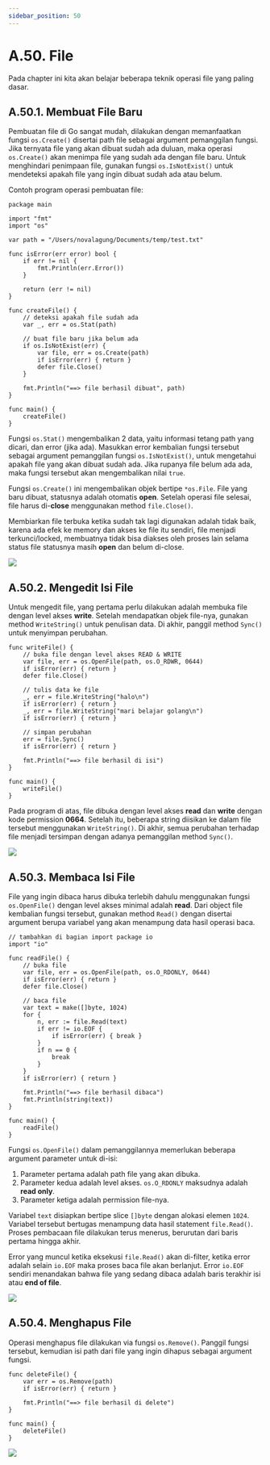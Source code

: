 ```yaml
---
sidebar_position: 50
---
```


# A.50. File

Pada chapter ini kita akan belajar beberapa teknik operasi file yang paling dasar.

## A.50.1. Membuat File Baru

Pembuatan file di Go sangat mudah, dilakukan dengan memanfaatkan fungsi  `os.Create()`  disertai path file sebagai argument pemanggilan fungsi. Jika ternyata file yang akan dibuat sudah ada duluan, maka operasi  `os.Create()`  akan menimpa file yang sudah ada dengan file baru. Untuk menghindari penimpaan file, gunakan fungsi  `os.IsNotExist()`  untuk mendeteksi apakah file yang ingin dibuat sudah ada atau belum.

Contoh program operasi pembuatan file:
```
package main

import "fmt"
import "os"

var path = "/Users/novalagung/Documents/temp/test.txt"

func isError(err error) bool {
    if err != nil {
        fmt.Println(err.Error())
    }

    return (err != nil)
}

func createFile() {
    // deteksi apakah file sudah ada
    var _, err = os.Stat(path)

    // buat file baru jika belum ada
    if os.IsNotExist(err) {
        var file, err = os.Create(path)
        if isError(err) { return }
        defer file.Close()
    }

    fmt.Println("==> file berhasil dibuat", path)
}

func main() {
    createFile()
}
```
Fungsi  `os.Stat()`  mengembalikan 2 data, yaitu informasi tetang path yang dicari, dan error (jika ada). Masukkan error kembalian fungsi tersebut sebagai argument pemanggilan fungsi  `os.IsNotExist()`, untuk mengetahui apakah file yang akan dibuat sudah ada. Jika rupanya file belum ada ada, maka fungsi tersebut akan mengembalikan nilai  `true`.

Fungsi  `os.Create()`  ini mengembalikan objek bertipe  `*os.File`. File yang baru dibuat, statusnya adalah otomatis  **open**. Setelah operasi file selesai, file harus di-**close**  menggunakan method  `file.Close()`.

Membiarkan file terbuka ketika sudah tak lagi digunakan adalah tidak baik, karena ada efek ke memory dan akses ke file itu sendiri, file menjadi terkunci/locked, membuatnya tidak bisa diakses oleh proses lain selama status file statusnya masih  **open**  dan belum di-close.

**![](https://lh7-rt.googleusercontent.com/docsz/AD_4nXeej9cvQpYUnCFTm_hhF8pbYNEByaeeFVx691jeWH0EeQHBaIGbfuZhcn0Ym0UOxUYcpUsIqolQJZkf3TSinRMQBNHiqnbwpny2OqgRGiBo7WJP_EGuN0VMIlCtqaW8OONUK_53T6Jbc8__epj9MKjUPw?key=d3s-vJLBsYtwvRvGfZhdnw)**

## A.50.2. Mengedit Isi File

Untuk mengedit file, yang pertama perlu dilakukan adalah membuka file dengan level akses  **write**. Setelah mendapatkan objek file-nya, gunakan method  `WriteString()`  untuk penulisan data. Di akhir, panggil method  `Sync()`  untuk menyimpan perubahan.

```
func writeFile() {
    // buka file dengan level akses READ & WRITE
    var file, err = os.OpenFile(path, os.O_RDWR, 0644)
    if isError(err) { return }
    defer file.Close()

    // tulis data ke file
    _, err = file.WriteString("halo\n")
    if isError(err) { return }
    _, err = file.WriteString("mari belajar golang\n")
    if isError(err) { return }

    // simpan perubahan
    err = file.Sync()
    if isError(err) { return }

    fmt.Println("==> file berhasil di isi")
}

func main() {
    writeFile()
}

```

Pada program di atas, file dibuka dengan level akses  **read**  dan  **write**  dengan kode permission  **0664**. Setelah itu, beberapa string diisikan ke dalam file tersebut menggunakan  `WriteString()`. Di akhir, semua perubahan terhadap file menjadi tersimpan dengan adanya pemanggilan method  `Sync()`.

**![](https://lh7-rt.googleusercontent.com/docsz/AD_4nXfPs4DA1cNHK8KfaCT-uw6Pl_Flmesjj4DHkPXG-snHhhaDsO649q_8h7iilNmx9Ap4cHWPthDl8OZ-jflDbZJouTzXAwNdcrtaXLWGforu5tAyOT2SQ3TLcVjBMnD6ryeQk-s1OZeXXgQ9Gj_UAE7u0M3K?key=d3s-vJLBsYtwvRvGfZhdnw)**

## A.50.3. Membaca Isi File

File yang ingin dibaca harus dibuka terlebih dahulu menggunakan fungsi  `os.OpenFile()`  dengan level akses minimal adalah  **read**. Dari object file kembalian fungsi tersebut, gunakan method  `Read()`  dengan disertai argument berupa variabel yang akan menampung data hasil operasi baca.

```
// tambahkan di bagian import package io
import "io"

func readFile() {
    // buka file
    var file, err = os.OpenFile(path, os.O_RDONLY, 0644)
    if isError(err) { return }
    defer file.Close()

    // baca file
    var text = make([]byte, 1024)
    for {
        n, err := file.Read(text)
        if err != io.EOF {
            if isError(err) { break }
        }
        if n == 0 {
            break
        }
    }
    if isError(err) { return }

    fmt.Println("==> file berhasil dibaca")
    fmt.Println(string(text))
}

func main() {
    readFile()
}
```
Fungsi  `os.OpenFile()`  dalam pemanggilannya memerlukan beberapa argument parameter untuk di-isi:

1.  Parameter pertama adalah path file yang akan dibuka.
2.  Parameter kedua adalah level akses.  `os.O_RDONLY`  maksudnya adalah  **read only**.
3.  Parameter ketiga adalah permission file-nya.

Variabel  `text`  disiapkan bertipe slice  `[]byte`  dengan alokasi elemen  `1024`. Variabel tersebut bertugas menampung data hasil statement  `file.Read()`. Proses pembacaan file dilakukan terus menerus, berurutan dari baris pertama hingga akhir.

Error yang muncul ketika eksekusi  `file.Read()`  akan di-filter, ketika error adalah selain  `io.EOF`  maka proses baca file akan berlanjut. Error  `io.EOF`  sendiri menandakan bahwa file yang sedang dibaca adalah baris terakhir isi atau  **end of file**.

**![](https://lh7-rt.googleusercontent.com/docsz/AD_4nXeTcoKsLmRcUzXusQEeDZqZNK-Upae45lWZmOfq0E5F8N1ZkCVylVIa6YA9l1gcOmjqDkbxj1UtzfHZXbv3sPGuX9J2Ip4T6whNQ11DBFboqZuRY7jGUR5LLqYdiuJ4watDDGQ9LGvMKYwt08I3612WaQU?key=d3s-vJLBsYtwvRvGfZhdnw)**

## A.50.4. Menghapus File

Operasi menghapus file dilakukan via fungsi  `os.Remove()`. Panggil fungsi tersebut, kemudian isi path dari file yang ingin dihapus sebagai argument fungsi.

```
func deleteFile() {
    var err = os.Remove(path)
    if isError(err) { return }

    fmt.Println("==> file berhasil di delete")
}

func main() {
    deleteFile()
}
```

**![](https://lh7-rt.googleusercontent.com/docsz/AD_4nXcwiipwQk1PuS9OtFNjHRpR367YySDcZBLhBVFE2G3BnyEHJ1C52wU55I2BV16bTsbVqc_RklxXflLyU0S4Be6an8-TGF8EXh0Wk2KbrngUTJUjp6HWSfUyRMWljwP2jTt3Ja4EDfE1eUwmbDkQppClIoU3?key=d3s-vJLBsYtwvRvGfZhdnw)**
